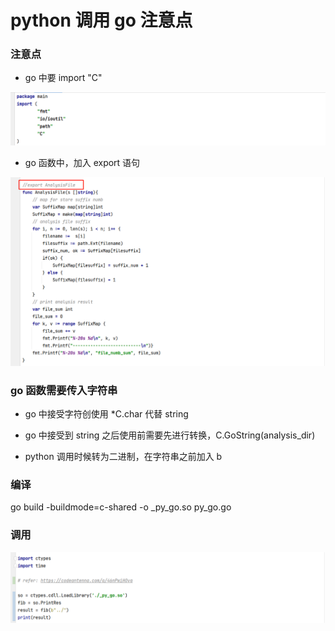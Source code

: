 # python 调用 go 注意点

### 注意点

* go 中要 import "C"

![在这里插入图片描述](./data/import_C.png)

* go 函数中，加入 export 语句

![在这里插入图片描述](./data/export_语句.png)

### go 函数需要传入字符串

* go 中接受字符创使用 *C.char 代替 string

* go 中接受到 string 之后使用前需要先进行转换，C.GoString(analysis_dir)

* python 调用时候转为二进制，在字符串之前加入 b

### 编译

go build -buildmode=c-shared -o _py_go.so py_go.go

### 调用

![在这里插入图片描述](./data/python调用go.png)







